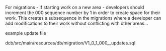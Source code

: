 

For migrations - if starting work on a new area - developers should increment the 000 sequence number by 1 in order to create space for their work.
This creates a subsequence in the migrations where a developer can add modifications to their work without conflicting with other areas...



example update file


dcb/src/main/resources/db/migration/V1_0_1_000__updates.sql
